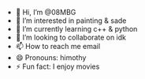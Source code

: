 - 👋 Hi, I’m @08MBG
- 👀 I’m interested in painting & sade
- 🌱 I’m currently learning c++ & python
- 💞️ I’m looking to collaborate on idk
- 📫 How to reach me email 
- 😄 Pronouns: himothy
- ⚡ Fun fact: I enjoy movies

<!---
08MBG/08MBG is a ✨ special ✨ repository because its `README.md` (this file) appears on your GitHub profile.
You can click the Preview link to take a look at your changes.
--->
